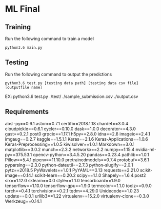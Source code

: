 # ML Final

## Training
Run the following command to train a model
```
python3.6 main.py
```

## Testing
Run the following command to output the predictions 
```
python3.6 test.py [testing data path] [testing data csv file] [outputfile name]
```
EX: python3.6 test.py ./test/ ./sample_submission.csv ./output.csv


## Requirements

absl-py==0.6.1
astor==0.7.1
certifi==2018.1.18
chardet==3.0.4
cloudpickle==0.6.1
cycler==0.10.0
dask==1.0.0
decorator==4.3.0
gast==0.2.1.post0
grpcio==1.17.1
h5py==2.8.0
idna==2.8
imageio==2.4.1
imgaug==0.2.7
kaggle==1.5.1.1
Keras==2.1.6
Keras-Applications==1.0.6
Keras-Preprocessing==1.0.5
kiwisolver==1.0.1
Markdown==3.0.1
matplotlib==3.0.2
munch==2.3.2
networkx==2.2
numpy==1.15.4
nvidia-ml-py==375.53.1
opencv-python==3.4.5.20
pandas==0.23.4
pathlib==1.0.1
Pillow==5.4.1
pipenv==11.10.0
pretrainedmodels==0.7.4
protobuf==3.6.1
pyparsing==2.3.0
python-dateutil==2.7.3
python-slugify==2.0.1
pytz==2018.5
PyWavelets==1.0.1
PyYAML==3.13
requests==2.21.0
scikit-image==0.14.1
scikit-learn==0.20.2
scipy==1.1.0
Shapely==1.6.4.post2
six==1.12.0
sklearn==0.0
style==1.1.0
tensorboard==1.9.0
tensorflow==1.10.0
tensorflow-gpu==1.9.0
termcolor==1.1.0
toolz==0.9.0
torch==0.4.1
torchvision==0.2.1
tqdm==4.29.0
Unidecode==1.0.23
update==0.0.1
urllib3==1.22
virtualenv==15.2.0
virtualenv-clone==0.3.0
Werkzeug==0.14.1
